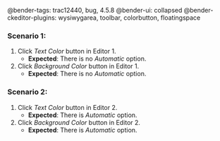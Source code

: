 @bender-tags: trac12440, bug, 4.5.8
@bender-ui: collapsed
@bender-ckeditor-plugins: wysiwygarea, toolbar, colorbutton, floatingspace

### Scenario 1:

1. Click *Text Color* button in Editor 1.
	* **Expected**: There is no *Automatic* option.
1. Click *Background Color* button in Editor 1.
	* **Expected**: There is no *Automatic* option.

### Scenario 2:

1. Click *Text Color* button in Editor 2.
	* **Expected**: There is *Automatic* option.
1. Click *Background Color* button in Editor 2.
	* **Expected**: There is *Automatic* option.
